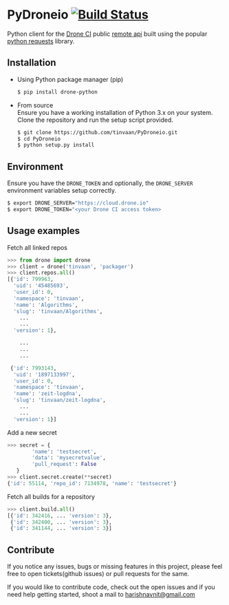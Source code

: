 # PyDroneio  [![Build Status](https://cloud.drone.io/api/badges/tinvaan/PyDroneio/status.svg)](https://cloud.drone.io/tinvaan/PyDroneio)
Python client for the [Drone CI](https://cloud.drone.io) public [remote api](https://readme.drone.io/api/overview/) built using the popular [python requests](https://pypi.org/project/requests/) library.

## Installation
* Using Python package manager (pip)
  ```bash
  $ pip install drone-python
  ```

* From source  
Ensure you have a working installation of Python 3.x on your system.  
Clone the repository and run the setup script provided.
  ```bash
  $ git clone https://github.com/tinvaan/PyDroneio.git
  $ cd PyDroneio
  $ python setup.py install
  ```

## Environment
Ensure you have the `DRONE_TOKEN` and optionally, the `DRONE_SERVER` environment variables setup correctly.
```bash
$ export DRONE_SERVER="https://cloud.drone.io"
$ export DRONE_TOKEN="<your Drone CI access token>
```

## Usage examples

Fetch all linked repos
```python
>>> from drone import drone
>>> client = drone('tinvaan', 'packager')
>>> client.repos.all()
[{'id': 799963,
  'uid': '45485693',
  'user_id': 0,
  'namespace': 'tinvaan',
  'name': 'Algorithms',
  'slug': 'tinvaan/Algorithms',
    ...
    ...
  'version': 1},

    ...
    ...
    ...

 {'id': 7993143,
  'uid': '1897133997',
  'user_id': 0,
  'namespace': 'tinvaan',
  'name': 'zeit-logdna',
  'slug': 'tinvaan/zeit-logdna',
    ...
    ...
  'version': 1}]

```

Add a new secret
```python
>>> secret = {
        'name': 'testsecret',
        'data': 'mysecretvalue',
        'pull_request': False
   }
>>> client.secret.create(**secret)
{'id': 55114, 'repo_id': 7134978, 'name': 'testsecret'}
```

Fetch all builds for a repository
```python
>>> client.build.all()
[{'id': 342416, ... 'version': 3},
 {'id': 342400, ... 'version': 3},
 {'id': 341144, ... 'version': 3}]

```

## Contribute
If you notice any issues, bugs or missing features in this project, please feel free to open tickets(github issues) or pull requests for the same.

If you would like to contribute code, check out the open issues and if you need help getting started, shoot a mail to harishnavnit@gmail.com 